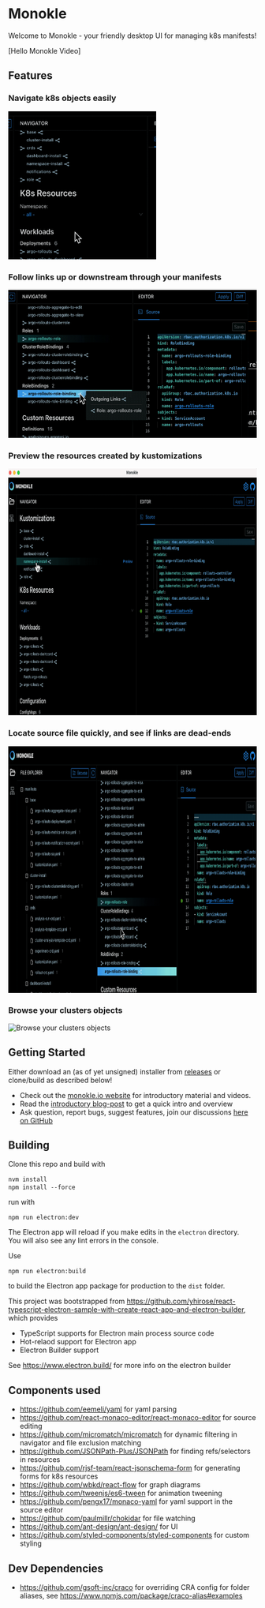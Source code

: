 # Monokle

Welcome to Monokle - your friendly desktop UI for managing k8s manifests!

[Hello Monokle Video]

## Features

### Navigate k8s objects easily

<img src="./docs/img/navigator.gif" alt="Navigate k8s objects easily" width="300" height="300" />

### Follow links up or downstream through your manifests

<img src="./docs/img/upstream-downstream.gif" alt="Follow links up or downstream through your manifests" width="600" height="300" />

### Preview the resources created by kustomizations

<img src="./docs/img/kustomization.gif" alt="Preview the resources created by kustomizations" width="800" height="500" />

### Locate source file quickly, and see if links are dead-ends

<img src="./docs/img/find-file-and-dead-links.gif" alt="Locate source file quickly, and see if links are dead-ends" width="800" height="500" />

### Browse your clusters objects

<img src="./docs/img/cluster-objects.gif" alt="Browse your clusters objects" width="800" height="500" />

## Getting Started

Either download an (as of yet unsigned) installer from [releases](https://github.com/kubeshop/monokle/releases) or
clone/build as described below!

- Check out the [monokle.io website](https://monokle.io) for introductory material and videos.
- Read the [introductory blog-post](https://medium.com/@kubeshop/introducing-monokle) to get a quick intro and overview
- Ask question, report bugs, suggest features, join our discussions
  [here on GitHub](https://github.com/kubeshop/monokle/discussions)

## Building

Clone this repo and build with

```
nvm install
npm install --force
```

run with

```
npm run electron:dev
```

The Electron app will reload if you make edits in the `electron` directory.<br> You will also see any lint errors in the
console.

Use

```
npm run electron:build
```

to build the Electron app package for production to the `dist` folder.

This project was bootstrapped from
https://github.com/yhirose/react-typescript-electron-sample-with-create-react-app-and-electron-builder, which provides

- TypeScript supports for Electron main process source code
- Hot-relaod support for Electron app
- Electron Builder support

See https://www.electron.build/ for more info on the electron builder

## Components used

- https://github.com/eemeli/yaml for yaml parsing
- https://github.com/react-monaco-editor/react-monaco-editor for source editing
- https://github.com/micromatch/micromatch for dynamic filtering in navigator and file exclusion matching
- https://github.com/JSONPath-Plus/JSONPath for finding refs/selectors in resources
- https://github.com/rjsf-team/react-jsonschema-form for generating forms for k8s resources
- https://github.com/wbkd/react-flow for graph diagrams
- https://github.com/tweenjs/es6-tween for animation tweening
- https://github.com/pengx17/monaco-yaml for yaml support in the source editor
- https://github.com/paulmillr/chokidar for file watching
- https://github.com/ant-design/ant-design/ for UI
- https://github.com/styled-components/styled-components for custom styling

## Dev Dependencies

- https://github.com/gsoft-inc/craco for overriding CRA config for folder aliases, see
  https://www.npmjs.com/package/craco-alias#examples
